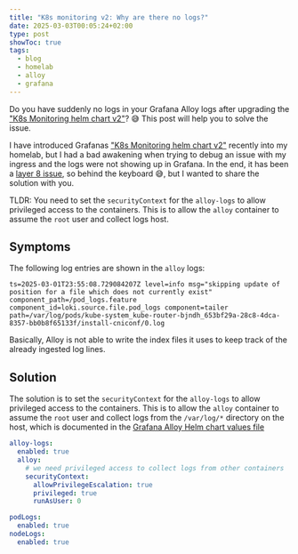 ```yaml
---
title: "K8s monitoring v2: Why are there no logs?"
date: 2025-03-03T00:05:24+02:00
type: post
showToc: true
tags:
  - blog
  - homelab
  - alloy
  - grafana
---
```


Do you have suddenly no logs in your Grafana Alloy logs after upgrading the ["K8s Monitoring helm chart v2"](https://github.com/grafana/k8s-monitoring-helm/tree/main/charts/k8s-monitoring)? 😅
This post will help you to solve the issue.

<!--more-->

I have introduced Grafanas ["K8s Monitoring helm chart v2"](https://github.com/grafana/k8s-monitoring-helm/tree/main/charts/k8s-monitoring) recently into my homelab, but I had a bad awakening when trying to debug an issue with my ingress and the logs were not showing up in Grafana.
In the end, it has been a [layer 8 issue](https://en.wikipedia.org/wiki/Layer_8), so behind the keyboard 😅, but I wanted to share the solution with you.

TLDR: You need to set the `securityContext` for the `alloy-logs` to allow privileged access to the containers.
This is to allow the `alloy` container to assume the `root` user and collect logs host.

## Symptoms

The following log entries are shown in the `alloy` logs:

```text
ts=2025-03-01T23:55:08.729084207Z level=info msg="skipping update of position for a file which does not currently exist" component_path=/pod_logs.feature component_id=loki.source.file.pod_logs component=tailer path=/var/log/pods/kube-system_kube-router-bjndh_653bf29a-28c8-4dca-8357-bb0b8f65133f/install-cniconf/0.log
```

Basically, Alloy is not able to write the index files it uses to keep track of the already ingested log lines.

## Solution

The solution is to set the `securityContext` for the `alloy-logs` to allow privileged access to the containers.
This is to allow the `alloy` container to assume the `root` user and collect logs from the `/var/log/*` directory on the host, which is documented in the [Grafana Alloy Helm chart values file](https://github.com/grafana/alloy/tree/main/operations/helm/charts/alloy#collecting-logs-from-other-containers)

```yaml
alloy-logs:
  enabled: true
  alloy:
    # we need privileged access to collect logs from other containers
    securityContext:
      allowPrivilegeEscalation: true
      privileged: true
      runAsUser: 0

podLogs:
  enabled: true
nodeLogs:
  enabled: true
```
